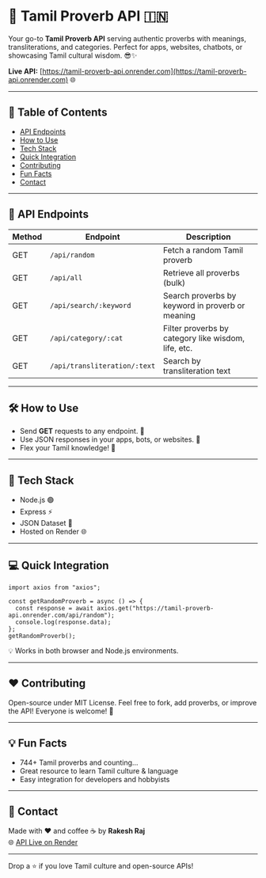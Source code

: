 # 🌟 Tamil Proverb API 🇮🇳  
Your go-to **Tamil Proverb API** serving authentic proverbs with meanings, transliterations, and categories. Perfect for apps, websites, chatbots, or showcasing Tamil cultural wisdom. 😎✨  

**Live API:** [https://tamil-proverb-api.onrender.com](https://tamil-proverb-api.onrender.com) 🌐

---

## 📑 Table of Contents  
- [API Endpoints](#api-endpoints)  
- [How to Use](#how-to-use)  
- [Tech Stack](#tech-stack)  
- [Quick Integration](#quick-integration)  
- [Contributing](#contributing)  
- [Fun Facts](#fun-facts)  
- [Contact](#contact)

---

## 🧩 API Endpoints  

| Method | Endpoint                     | Description                                         |
|--------|------------------------------|-----------------------------------------------------|
| GET    | `/api/random`                | Fetch a random Tamil proverb                        |
| GET    | `/api/all`                   | Retrieve all proverbs (bulk)                        |
| GET    | `/api/search/:keyword`       | Search proverbs by keyword in proverb or meaning   |
| GET    | `/api/category/:cat`         | Filter proverbs by category like wisdom, life, etc.|
| GET    | `/api/transliteration/:text`| Search by transliteration text                      |

---

## 🛠️ How to Use  
- Send **GET** requests to any endpoint. 📡  
- Use JSON responses in your apps, bots, or websites. 🤖  
- Flex your Tamil knowledge! 💪  

---

## 🚀 Tech Stack  
- Node.js 🟢  
- Express ⚡  
- JSON Dataset 📄  
- Hosted on Render 🌐  

---

## 💻 Quick Integration  

```
import axios from "axios";

const getRandomProverb = async () => {
  const response = await axios.get("https://tamil-proverb-api.onrender.com/api/random");
  console.log(response.data);
};
getRandomProverb();
```

💡 Works in both browser and Node.js environments.

---

## ❤️ Contributing  
Open-source under MIT License. Feel free to fork, add proverbs, or improve the API! Everyone is welcome! 🎉  

---

## 💡 Fun Facts  
- 744+ Tamil proverbs and counting…  
- Great resource to learn Tamil culture & language  
- Easy integration for developers and hobbyists  

---

## 📧 Contact  
Made with ❤️ and coffee ☕ by **Rakesh Raj**  
🌐 [API Live on Render](https://tamil-proverb-api.onrender.com)  

---

Drop a ⭐ if you love Tamil culture and open-source APIs!  
```
